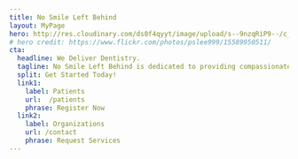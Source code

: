 ```yaml
---
title: No Smile Left Behind
layout: MyPage
hero: http://res.cloudinary.com/ds0f4qyyt/image/upload/s--9nzqRiP9--/c_scale,q_jpegmini,w_3406/v1492714068/baby_minified.jpg
# hero credit: https://www.flickr.com/photos/pslee999/15589950511/
cta:
  headline: We Deliver Dentistry.
  tagline: No Smile Left Behind is dedicated to providing compassionate, top-quality, comprehensive oral health care in a cutting-edge & self-contained mobile office.
  split: Get Started Today!
  link1:
    label: Patients
    url:  /patients
    phrase: Register Now
  link2:
    label: Organizations
    url: /contact
    phrase: Request Services
---
```

